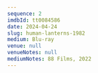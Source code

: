 ```yaml
---
sequence: 2
imdbId: tt0084586
date: 2024-04-24
slug: human-lanterns-1982
medium: Blu-ray
venue: null
venueNotes: null
mediumNotes: 88 Films, 2022
---
```


